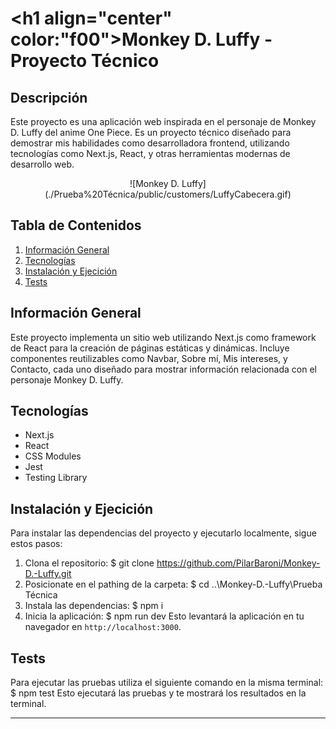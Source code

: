 
# <h1 align="center" color:"f00">Monkey D. Luffy - Proyecto Técnico</h1>

## Descripción
Este proyecto es una aplicación web inspirada en el personaje de Monkey D. Luffy del anime One Piece. Es un proyecto técnico diseñado para demostrar mis habilidades como desarrolladora frontend, utilizando tecnologías como Next.js, React, y otras herramientas modernas de desarrollo web.

<div align="center">
![Monkey D. Luffy](./Prueba%20Técnica/public/customers/LuffyCabecera.gif)
</div>

## Tabla de Contenidos
1. [Información General](#información-general)
2. [Tecnologías](#tecnologías)
3. [Instalación y Ejecición](#instalaciónyejecución)
5. [Tests](#tests)

## Información General
Este proyecto implementa un sitio web utilizando Next.js como framework de React para la creación de páginas estáticas y dinámicas. Incluye componentes reutilizables como Navbar, Sobre mí, Mis intereses, y Contacto, cada uno diseñado para mostrar información relacionada con el personaje Monkey D. Luffy.


## Tecnologías
- Next.js
- React
- CSS Modules
- Jest
- Testing Library

## Instalación y Ejecición
Para instalar las dependencias del proyecto y ejecutarlo localmente, sigue estos pasos:
1. Clona el repositorio:
    $ git clone https://github.com/PilarBaroni/Monkey-D.-Luffy.git
2. Posicionate en el pathing de la carpeta: 
    $ cd ..\Monkey-D.-Luffy\Prueba Técnica
3. Instala las dependencias:
    $ npm i
4. Inicia la aplicación:
    $ npm run dev
Esto levantará la aplicación en tu navegador en `http://localhost:3000`.

## Tests
Para ejecutar las pruebas utiliza el siguiente comando en la misma terminal: $ npm test
Esto ejecutará las pruebas y te mostrará los resultados en la terminal.

---
